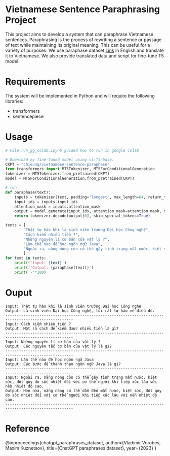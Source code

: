 # Vietnamese Sentence Paraphrasing Project
This project aims to develop a system that can paraphrase Vietnamese sentences. Paraphrasing is the process of rewriting a sentence or passage of text while maintaining its original meaning. 
This can be useful for a variety of purposes.
We use paraphase dataset [Link]([https://link-url-here.org](https://huggingface.co/datasets/humarin/chatgpt-paraphrases)) in English and translate it to Vietnamese. 
We also provide translated data and script for fine-tune T5 model.
# Requirements
The system will be implemented in Python and will require the following libraries:
* transformers
* sentencepiece

# Usage
```Python
# File run_gg_colab.ipynb guided how to run in google colab

# Download my fine-tuned model using vi-T5-base.
CKPT = 'chieunq/vietnamese-sentence-paraphase'
from transformers import MT5Tokenizer, MT5ForConditionalGeneration
tokenizer = MT5Tokenizer.from_pretrained(CKPT)
model = MT5ForConditionalGeneration.from_pretrained(CKPT)

# run
def paraphase(text):
    inputs = tokenizer(text, padding='longest', max_length=64, return_tensors='pt')
    input_ids = inputs.input_ids
    attention_mask = inputs.attention_mask
    output = model.generate(input_ids, attention_mask=attention_mask, max_length=64)
    return tokenizer.decode(output[0], skip_special_tokens=True)

texts = [
        "Thật tự hào khi là sinh viên trường Đại học Công nghệ",
        "Cách kiếm nhiều tiền ?",
        "Những nguyên lí cơ bản của vật lý ?",
        "Làm thế nào để học ngôn ngữ Java",
        "Ngoài ra, nắng nóng còn có thể gây tình trạng mất nước, kiệt sức, đột qụy do sốc nhiệt đối với cơ thể người khi tiếp xúc lâu với nền nhiệt độ cao."
        ]
for text in texts:
    print(f'Input: {text}')
    print(f'Output: {paraphase(text)}')
    print('-'*100)
```

# Ouput
```
Input: Thật tự hào khi là sinh viên trường Đại học Công nghệ
Output: Là sinh viên Đại học Công nghệ, tôi rất tự hào về điều đó.
----------------------------------------------------------------------------------------------------
Input: Cách kiếm nhiều tiền ?
Output: Một số cách để kiếm được nhiều tiền là gì?
----------------------------------------------------------------------------------------------------
Input: Những nguyên lí cơ bản của vật lý ?
Output: Các nguyên tắc cơ bản của vật lý là gì?
----------------------------------------------------------------------------------------------------
Input: Làm thế nào để học ngôn ngữ Java
Output: Các bước để thành thạo ngôn ngữ Java là gì?
----------------------------------------------------------------------------------------------------
Input: Ngoài ra, nắng nóng còn có thể gây tình trạng mất nước, kiệt sức, đột qụy do sốc nhiệt đối với cơ thể người khi tiếp xúc lâu với nền nhiệt độ cao.
Output: Hơn nữa, nắng nóng có thể dẫn đến mất nước, kiệt sức, đột quỵ do sốc nhiệt đối với cơ thể người khi tiếp xúc lâu với nền nhiệt độ cao.
----------------------------------------------------------------------------------------------------
```

# Reference
@inproceedings{chatgpt_paraphrases_dataset,
  author={Vladimir Vorobev, Maxim Kuznetsov},
  title={ChatGPT paraphrases dataset},
  year={2023}
}
  
